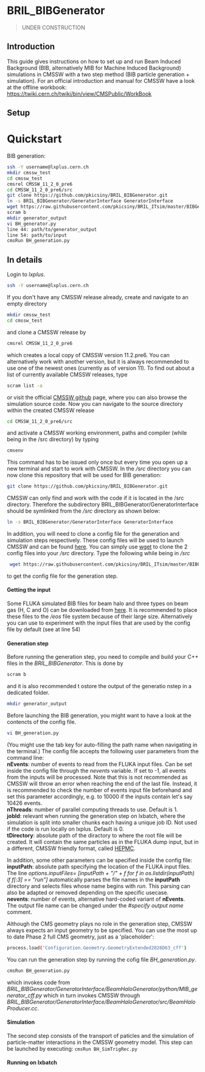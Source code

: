 # BRIL_BIBGenerator
>UNDER CONSTRUCTION
## Introduction
This guide gives instructions on how to set up and run Beam Induced Background (BIB, alternatively MIB for Machine Induced Background) simulations in CMSSW with a two step method (BIB particle generation + simulation).
For an official introduction and manual for CMSSW have a look at the offline workbook: 
https://twiki.cern.ch/twiki/bin/view/CMSPublic/WorkBook

## Setup
# Quickstart
BIB generation:
```sh
ssh -Y username@lxplus.cern.ch
mkdir cmssw_test
cd cmssw_test
cmsrel CMSSW_11_2_0_pre6
cd CMSSW_11_2_0_pre6/src
git clone https://github.com/pkicsiny/BRIL_BIBGenerator.git
ln -s BRIL_BIBGenerator/GeneratorInterface GeneratorInterface
wget https://raw.githubusercontent.com/pkicsiny/BRIL_ITsim/master/BIBGeneration/python/BH_generator.py
scram b
mkdir generator_output
vi BH_generator.py
line 44: path/to/generator_output
line 54: path/to/input
cmsRun BH_generation.py 
```
## In details
Login to _lxplus_.
```sh
ssh -Y username@lxplus.cern.ch
```
If you don't have any CMSSW release already, create and navigate to an empty directory
```sh
mkdir cmssw_test
cd cmssw_test
```
and clone a CMSSW release by
```sh
cmsrel CMSSW_11_2_0_pre6
```
which creates a local copy of CMSSW version 11.2.pre6. You can alternatively work with another version, but it is always recommended to use one of the newest ones (currently as of version 11). To find out about a list of currently available CMSSW releases, type
```sh
scram list -a
```
or visit the official [CMSSW github](https://github.com/cms-sw/cmssw) page, where you can also browse the simulation source code. Now you can navigate to the source directory within the created CMSSW release
```sh
cd CMSSW_11_2_0_pre6/src
```
and activate a CMSSW working environment, paths and compiler (while being in the /src directory) by typing
```sh
cmsenv
```
This command has to be issued only once but every time you open up a new terminal and start to work with CMSSW. In the _/src_ directory you can now clone this repository that will be used for BIB generation:
```sh
git clone https://github.com/pkicsiny/BRIL_BIBGenerator.git
```
CMSSW can only find and work with the code if it is located in the /src directory. Therefore the subdirectory BRIL_BIBGenerator/GeneratorInterface should be symlinked from the _/src_ directory as shown below:
```sh
ln -s BRIL_BIBGenerator/GeneratorInterface GeneratorInterface
```
In addition, you will need to clone a config file for the generation and simulation steps respectively. These config files will be used to launch CMSSW and can be found [here](https://github.com/pkicsiny/BRIL_ITsim/tree/master/BIBGeneration/python). You can simply use [wget](https://www.gnu.org/software/wget/manual/wget.html) to clone the 2 config files into your _/src_ directory. Type the following while being in _/src_
```sh
 wget https://raw.githubusercontent.com/pkicsiny/BRIL_ITsim/master/BIBGeneration/python/BH_generator.py
```
to get the config file for the generation step.

#### Getting the input
Some FLUKA simulated BIB files for beam halo and three types on beam gas (H, C and O) can be downloaded from [here](https://bbgen.web.cern.ch/HL-LHC/). It is recommended to place these files to the _/eos_ file system because of their large size. Alternatively you can use to experiment with the input files that are used by the config file by default (see at line 54) <br>

#### Generation step
Before running the generation step, you need to compile and build your C++ files in the _BRIL_BIBGenerator_. This is done by
```sh
scram b
```
and it is also recommended t ostore the output of the generatio nstep in a dedicated folder.
```sh
mkdir generator_output
```
Before launching the BIB generation, you might want to have a look at the contencts of the config file.
```sh
vi BH_generation.py
```
(You might use the tab key for auto-filling the path name when navigating in the terminal.) The config file accepts the following user parameters from the command line: <br>
__nEvents__: number of events to read from the FLUKA input files. Can be set inside the config file through the _nevents_ variable. If set to -1, all events from the inputs will be processed. Note that this is not recommended as CMSSW will throw an error when reaching the end of the last file. Instead, it is recommended to check the number of events input file beforehand and set this parameter accordingly, e.g. to 10000 if the inputs contain let's say 10426 events. <br>
__nThreads__: number of parallel computing threads to use. Default is 1. <br>
__jobId__: relevant when running the generation step on lxbatch, where the simulation is split into smaller chunks each having a unique job ID. Not used if the code is run locally on lxplus. Default is 0. <br>
__tDirectory__: absolute path of the diractory to where the root file will be created. It will contain the same particles as in the FLUKA dump input, but in a different, CMSSW friendly format, called [HEPMC](http://www.t2.ucsd.edu/twiki2/bin/view/HEPProjects/HepMCReference). <br>

In addition, some other parameters can be specified inside the config file: <br>
__inputPath__: absolute path specifying the location of the FLUKA input files. The line _options.inputFiles= [inputPath + "/" + f for f in os.listdir(inputPath) if f[:3] == "run"]_ automatically parses the file names in the __inputPath__ directory and selects files whose name begins with _run_. This parsing can also be adapted or removed depending on the specific usecase. <br>
__nevents__: number of events, alternative hard-coded variant of __nEvents__. <br>
The output file name can be changed under the _#specify output name_ comment. <br>

Although the CMS geometry plays no role in the generation step, CMSSW always expects an input geometry to be specified. You can use the most up to date Phase 2 full CMS geometry, just as a 'placeholder':
```sh
process.load('Configuration.Geometry.GeometryExtended2026D63_cff')
```
You can run the generation step by running the cofig file _BH_generation.py_.
```sh
cmsRun BH_generation.py 
```
which invokes code from _BRIL_BIBGenerator/GeneratorInterface/BeamHaloGenerator/python/MIB_generator_cff.py_ which in turn invokes CMSSW through _BRIL_BIBGenerator/GeneratorInterface/BeamHaloGenerator/src/BeamHaloProducer.cc_. <br>

#### Simulation
The second step consists of the transport of paticles and the simulation of particle-matter interactions in the CMSSW geometry model. This step can be launched by executing:
`cmsRun BH_SimTrigRec.py` <br>

#### Running on lxbatch
